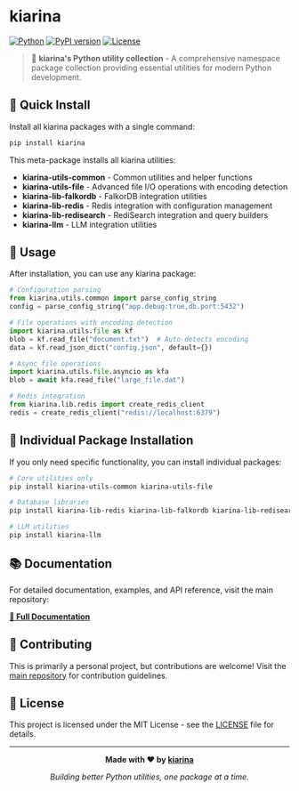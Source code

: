 # kiarina

[![Python](https://img.shields.io/badge/python-3.12%2B-blue.svg)](https://www.python.org/downloads/)
[![PyPI version](https://badge.fury.io/py/kiarina.svg)](https://badge.fury.io/py/kiarina)
[![License](https://img.shields.io/badge/license-MIT-blue.svg)](https://github.com/kiarina/kiarina-python/blob/main/LICENSE)

> 🐍 **kiarina's Python utility collection** - A comprehensive namespace package collection providing essential utilities for modern Python development.

## 🚀 Quick Install

Install all kiarina packages with a single command:

```bash
pip install kiarina
```

This meta-package installs all kiarina utilities:

- **kiarina-utils-common** - Common utilities and helper functions
- **kiarina-utils-file** - Advanced file I/O operations with encoding detection
- **kiarina-lib-falkordb** - FalkorDB integration utilities
- **kiarina-lib-redis** - Redis integration with configuration management
- **kiarina-lib-redisearch** - RediSearch integration and query builders
- **kiarina-llm** - LLM integration utilities

## 📖 Usage

After installation, you can use any kiarina package:

```python
# Configuration parsing
from kiarina.utils.common import parse_config_string
config = parse_config_string("app.debug:true,db.port:5432")

# File operations with encoding detection
import kiarina.utils.file as kf
blob = kf.read_file("document.txt")  # Auto-detects encoding
data = kf.read_json_dict("config.json", default={})

# Async file operations
import kiarina.utils.file.asyncio as kfa
blob = await kfa.read_file("large_file.dat")

# Redis integration
from kiarina.lib.redis import create_redis_client
redis = create_redis_client("redis://localhost:6379")
```

## 🎯 Individual Package Installation

If you only need specific functionality, you can install individual packages:

```bash
# Core utilities only
pip install kiarina-utils-common kiarina-utils-file

# Database libraries
pip install kiarina-lib-redis kiarina-lib-falkordb kiarina-lib-redisearch

# LLM utilities
pip install kiarina-llm
```

## 📚 Documentation

For detailed documentation, examples, and API reference, visit the main repository:

**[📖 Full Documentation](https://github.com/kiarina/kiarina-python#readme)**

## 🤝 Contributing

This is primarily a personal project, but contributions are welcome! Visit the [main repository](https://github.com/kiarina/kiarina-python) for contribution guidelines.

## 📄 License

This project is licensed under the MIT License - see the [LICENSE](https://github.com/kiarina/kiarina-python/blob/main/LICENSE) file for details.

---

<div align="center">

**Made with ❤️ by [kiarina](https://github.com/kiarina)**

*Building better Python utilities, one package at a time.*

</div>
